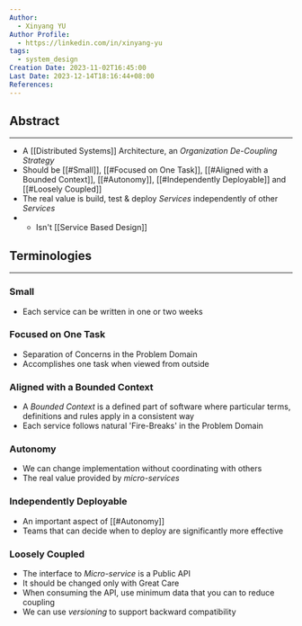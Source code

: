 ```yaml
---
Author:
  - Xinyang YU
Author Profile:
  - https://linkedin.com/in/xinyang-yu
tags:
  - system_design
Creation Date: 2023-11-02T16:45:00
Last Date: 2023-12-14T18:16:44+08:00
References:
---
```

## Abstract
---
- A [[Distributed Systems]] Architecture, an *Organization De-Coupling Strategy*
- Should be [[#Small]], [[#Focused on One Task]], [[#Aligned with a Bounded Context]], [[#Autonomy]], [[#Independently Deployable]] and [[#Loosely Coupled]]
- The real value is build, test & deploy *Services* independently of other *Services*
- - Isn't [[Service Based Design]]



## Terminologies 
---
### Small
- Each service can be written in one or two weeks
### Focused on One Task
- Separation of Concerns in the Problem Domain
- Accomplishes one task when viewed from outside
### Aligned with a Bounded Context
- A *Bounded Context* is a defined part of software where particular terms, definitions and rules apply in a consistent way
- Each service follows natural 'Fire-Breaks' in the Problem Domain
### Autonomy
- We can change implementation without coordinating with others
- The real value provided by *micro-services*
### Independently Deployable
- An important aspect of [[#Autonomy]]
- Teams that can decide when to deploy are significantly more effective
### Loosely Coupled
- The interface to *Micro-service* is a Public API
- It should be changed only with Great Care
- When consuming the API, use minimum data that you can to reduce coupling
- We can use *versioning* to support backward compatibility 